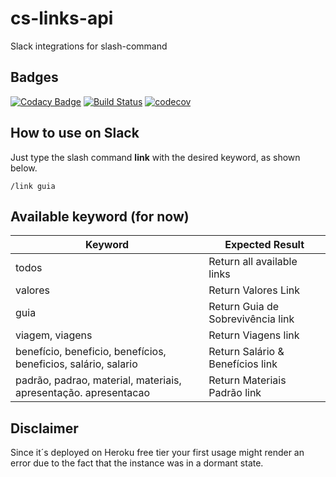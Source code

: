 # cs-links-api

Slack integrations for slash-command

## Badges

[![Codacy Badge](https://api.codacy.com/project/badge/Grade/6bc4338017a147f7b18f9d1f853981a5)](https://www.codacy.com/app/concrete/cs-links-api?utm_source=github.com&amp;utm_medium=referral&amp;utm_content=cs-joao-felipe/cs-links-api&amp;utm_campaign=Badge_Grade)
[![Build Status](https://travis-ci.org/cs-joao-felipe/cs-links-api.svg?branch=master)](https://travis-ci.org/cs-joao-felipe/cs-links-api)
[![codecov](https://codecov.io/gh/cs-joao-felipe/cs-links-api/branch/master/graph/badge.svg)](https://codecov.io/gh/cs-joao-felipe/cs-links-api)

## How to use on Slack

Just type the slash command **link** with the desired keyword, as shown below.

`/link guia`

## Available keyword (for now)

| Keyword                                                         | Expected Result                   |
| --------------------------------------------------------------- | --------------------------------- |
| todos                                                           | Return all available links        |
| valores                                                         | Return Valores Link               |
| guia                                                            | Return Guia de Sobrevivência link |
| viagem, viagens                                                 | Return Viagens link               |
| benefício, beneficio, benefícios, beneficios, salário, salario  | Return Salário & Benefícios link  |
| padrão, padrao, material, materiais, apresentação. apresentacao | Return Materiais Padrão link      |

## **Disclaimer**

 Since it´s deployed on Heroku free tier your first usage might render an error due to the fact that the instance was in a dormant state.

